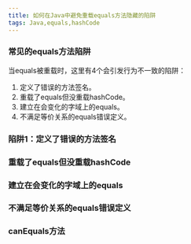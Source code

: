 ```yaml
---
title: 如何在Java中避免重载equals方法隐藏的陷阱
tags: Java,equals,hashCode
---
```

### 常见的equals方法陷阱
当equals被重载时，这里有4个会引发行为不一致的陷阱：

 1. 定义了错误的方法签名。
 2. 重载了equals但没重载hashCode。
 3. 建立在会变化的字域上的equals。
 4. 不满足等价关系的equals错误定义。
 

### 陷阱1：定义了错误的方法签名
### 重载了equals但没重载hashCode
### 建立在会变化的字域上的equals
### 不满足等价关系的equals错误定义
### canEquals方法
 
 